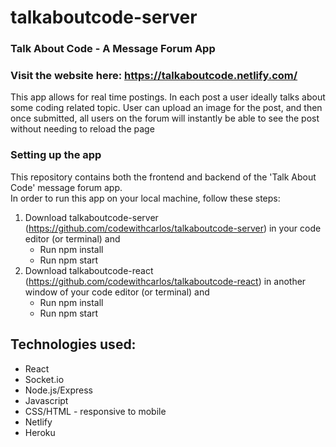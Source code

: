 # talkaboutcode-server

### Talk About Code - A Message Forum App
### Visit the website here: https://talkaboutcode.netlify.com/

This app allows for real time postings. In each post a user ideally talks about some coding related topic. User can upload an image for the post, and then once submitted, all users on the forum will instantly be able to see the post without needing to reload the page

### Setting up the app

This repository contains both the frontend and backend of the 'Talk About Code' message forum app.
<br>
In order to run this app on your local machine, follow these steps:
<br>

1. Download talkaboutcode-server (https://github.com/codewithcarlos/talkaboutcode-server) in your code editor (or terminal) and
   - Run npm install
   - Run npm start
2. Download talkaboutcode-react (https://github.com/codewithcarlos/talkaboutcode-react) in another window of your code editor (or terminal) and
   - Run npm install
   - Run npm start

## Technologies used:

- React
- Socket.io
- Node.js/Express
- Javascript
- CSS/HTML - responsive to mobile
- Netlify
- Heroku
